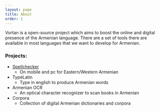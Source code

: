 ```yaml
---
layout: page
title: About
order: 1
---
```


Vortan is a open-source project which aims to boost the online and digital presence of
the Armenian language. There are a set of tools there are available in most
languages that we want to develop for Armenian.

### Projects:

* [Spellchecker](spellchecker)
  * On mobile and pc for Eastern/Western Armenian
* TypeLatin
  * Type in english to produce Armenian words
* Armenian OCR
  * An optical character recognizer to scan books in Armenian
* Corpora
  * Collection of digital Armenian dictionaries and corpora
